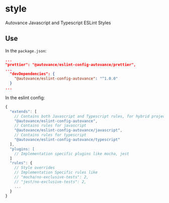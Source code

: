 # style

Autovance Javascript and Typescript ESLint Styles
## Use

In the `package.json`:

```json
...
"prettier": "@autovance/eslint-config-autovance/prettier",
...
  "devDependencies": {
    "@autovance/eslint-config-autovance": "^1.0.0"
  }
...
```

In the eslint config:

```js
{
  "extends": [
    // Contains both Javascript and Typescript rules, for hybrid projects
    "@autovance/eslint-config-autovance",
    // Contains rules for javascript
    "@autovance/eslint-config-autovance/javascript",
    // Contains rules for typescript
    "@autovance/eslint-config-autovance/typescript"
  ],
  "plugins: [
    // Implementation specific plugins like mocha, jest
  ]
  "rules": {
    // Style overrides
    // Implementation Specific rules like
    // "mocha/no-exclusive-tests": 2,
    // "jest/no-exclusive-tests": 2,
    ...
  }
}
```
